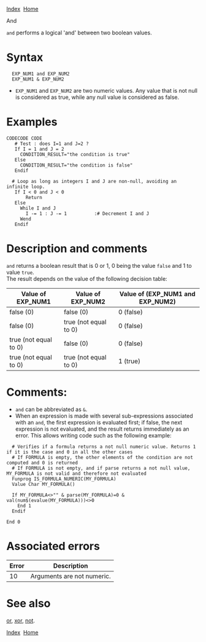 [Index](index.html)  [Home](getting-started_home.html)

And

`and` performs a logical 'and' between two boolean values.

# Syntax

```
  EXP_NUM1 and EXP_NUM2
  EXP_NUM1 & EXP_NUM2
```

* `EXP_NUM1` and `EXP_NUM2` are two numeric values. Any value that is not null is considered as true, while any null value is considered as false.

# Examples

```
CODECODE CODE 
   # Test : does I=1 and J=2 ?
   If I = 1 and J = 2
     CONDITION_RESULT="the condition is true"
   Else
     CONDITION_RESULT="the condition is false"
   Endif

  # Loop as long as integers I and J are non-null, avoiding an infinite loop.
   If I < 0 and J < 0
       Return
   Else
     While I and J
       I -= 1 : J -= 1          :# Decrement I and J
     Wend
   Endif
```

# Description and comments

`and` returns a boolean result that is 0 or 1, 0 being the value `false` and 1 to value `true`.  
The result depends on the value of the following decision table:

| Value of EXP\_NUM1 | Value of EXP\_NUM2 | Value of (EXP\_NUM1 and EXP\_NUM2) |
| --- | --- | --- |
| false (0) | false (0) | 0 (false) |
| false (0) | true (not equal to 0) | 0 (false) |
| true (not equal to 0) | false (0) | 0 (false) |
| true (not equal to 0) | true (not equal to 0) | 1 (true) |

# Comments:

* `and` can be abbreviated as `&`.
* When an expression is made with several sub-expressions associated with an `and`, the first expression is evaluated first; if false, the next expression is not evaluated, and the result returns immediately as an error. This allows writing code such as the following example:

```
  # Verifies if a formula returns a not null numeric value. Returns 1 if it is the case and 0 in all the other cases
  # If FORMULA is empty, the other elements of the condition are not computed and 0 is returned
  # If FORMULA is not empty, and if parse returns a not null value, MY_FORMULA is not valid and therefore not evaluated
  Funprog IS_FORMULA_NUMERIC(MY_FORMULA)
  Value Char MY_FORMULA()

  If MY_FORMULA<>"" & parse(MY_FORMULA)=0 & val(num$(evalue(MY_FORMULA)))<>0
    End 1
  Endif

End 0
```

# Associated errors

| Error | Description |
| --- | --- |
| 10 | Arguments are not numeric. |

# See also

[or](4gl_or.html), [xor](4gl_xor.html), [not](4gl_not.html).

  

[Index](index.html)  [Home](getting-started_home.html)